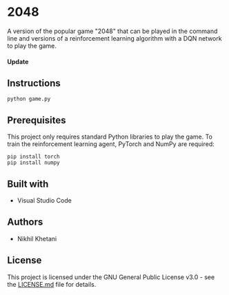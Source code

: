 # 2048
A version of the popular game "2048" that can be played in the command line and versions of a reinforcement learning algorithm with a DQN network to play the game.

#### Update 

## Instructions
```
python game.py
```
## Prerequisites
This project only requires standard Python libraries to play the game.
To train the reinforcement learning agent, PyTorch and NumPy are required:
```
pip install torch
pip install numpy
```
## Built with
+ Visual Studio Code

## Authors
+ Nikhil Khetani

## License
This project is licensed under the GNU General Public License v3.0 - see the [LICENSE.md](/LICENSE) file for details.
